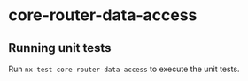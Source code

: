 # core-router-data-access

## Running unit tests

Run `nx test core-router-data-access` to execute the unit tests.
